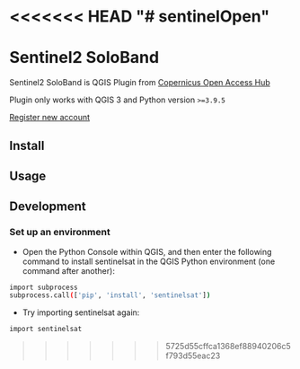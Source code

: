 <<<<<<< HEAD
"# sentinelOpen" 
=======
# Sentinel2 SoloBand 

Sentinel2 SoloBand is QGIS Plugin from [Copernicus Open Access Hub](https://scihub.copernicus.eu/dhus/#/home)

Plugin only works with QGIS 3 and Python version `>=3.9.5`

[Register new account](https://scihub.copernicus.eu/dhus/#/self-registration)

## Install




## Usage



## Development

### Set up an environment

- Open the Python Console within QGIS, and then enter the following command to install sentinelsat in the QGIS Python environment (one command after another):
```bash
import subprocess
subprocess.call(['pip', 'install', 'sentinelsat'])
```
- Try importing sentinelsat again:
```bash
import sentinelsat
```

>>>>>>> 5725d55cffca1368ef88940206c5f793d55eac23
